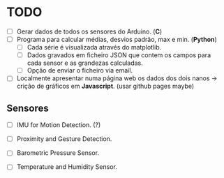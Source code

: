 # TODO  
- [ ] Gerar dados de todos os sensores do Arduino. (**C**)
- [ ] Programa para calcular médias, desvios padrão, max e min. (**Python**)
    - [ ] Cada série é visualizada através do matplotlib.
    - [ ] Dados gravados em ficheiro JSON que contem os campos para cada sensor e as grandezas calculadas.
    - [ ] Opção de enviar o ficheiro via email.
- [ ] Localmente apresentar numa página web os dados dos dois nanos -> crição de gráficos em **Javascript**. (usar github pages maybe)  

## Sensores
- [ ] IMU for Motion Detection. (?)
- [ ] Proximity and Gesture Detection.
- [ ] Barometric Pressure Sensor.
- [ ] Temperature and Humidity Sensor.

